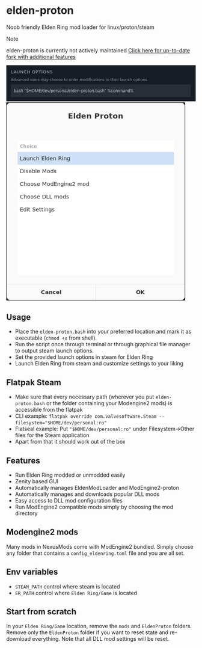 # elden-proton

Noob friendly Elden Ring mod loader for linux/proton/steam

> [!NOTE]
> elden-proton is currently not actively maintained
> [Click here for up-to-date fork with additional features](https://github.com/VirusAlex/elden-proton)

![steam launch options](.github/images/launch-options.png)
![launcher ui](.github/images/ui.png)

## Usage

- Place the `elden-proton.bash` into your preferred location and mark it as executable (`chmod +x` from shell).
- Run the script once through terminal or through graphical file manager to output steam launch options.
- Set the provided launch options in steam for Elden Ring
- Launch Elden Ring from steam and customize settings to your liking

## Flatpak Steam

- Make sure that every necessary path (wherever you put `elden-proton.bash` or the folder containing your Modengine2 mods) is accessible from the flatpak
- CLI example: `flatpak override com.valvesoftware.Steam --filesystem="$HOME/dev/personal:ro"` 
- Flatseal example: Put `"$HOME/dev/personal:ro"` under Filesystem->Other files for the Steam application
- Apart from that it should work out of the box

## Features

- Run Elden Ring modded or unmodded easily
- Zenity based GUI
- Automatically manages EldenModLoader and ModEngine2-proton
- Automatically manages and downloads popular DLL mods
- Easy access to DLL mod configuration files
- Run ModEngine2 compatible mods simply by choosing the mod directory

## Modengine2 mods

Many mods in NexusMods come with ModEngine2 bundled. Simply choose any folder that contains a `config_eldenring.toml` file and you are all set.

## Env variables

- `STEAM_PATH` control where steam is located
- `ER_PATH` control where `Elden Ring/Game` is located

## Start from scratch

In your `Elden Ring/Game` location, remove the `mods` and `EldenProton` folders. 
Remove only the `EldenProton` folder if you want to reset state and re-download everything.
Note that all DLL mod settings will be reset.
